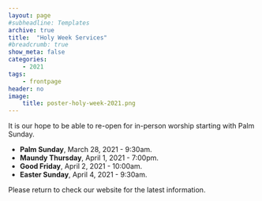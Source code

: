 ```yaml
---
layout: page
#subheadline: Templates
archive: true
title:  "Holy Week Services"
#breadcrumb: true
show_meta: false
categories:
    - 2021
tags:
    - frontpage
header: no
image:
    title: poster-holy-week-2021.png
---
```

It is our hope to be able to re-open for in-person worship starting with Palm Sunday. 
* **Palm Sunday**, March 28, 2021 - 9:30am.
* **Maundy Thursday**, April 1, 2021 - 7:00pm.
* **Good Friday**, April 2, 2021 - 10:00am.
* **Easter Sunday**, April 4, 2021 - 9:30am.

Please return to check our website for the latest information.
